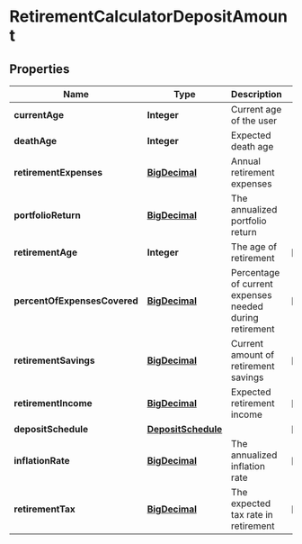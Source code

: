 
# RetirementCalculatorDepositAmount

## Properties
Name | Type | Description | Notes
------------ | ------------- | ------------- | -------------
**currentAge** | **Integer** | Current age of the user | 
**deathAge** | **Integer** | Expected death age | 
**retirementExpenses** | [**BigDecimal**](BigDecimal.md) | Annual retirement expenses | 
**portfolioReturn** | [**BigDecimal**](BigDecimal.md) | The annualized portfolio return | 
**retirementAge** | **Integer** | The age of retirement |  [optional]
**percentOfExpensesCovered** | [**BigDecimal**](BigDecimal.md) | Percentage of current expenses needed during retirement |  [optional]
**retirementSavings** | [**BigDecimal**](BigDecimal.md) | Current amount of retirement savings |  [optional]
**retirementIncome** | [**BigDecimal**](BigDecimal.md) | Expected retirement income |  [optional]
**depositSchedule** | [**DepositSchedule**](DepositSchedule.md) |  |  [optional]
**inflationRate** | [**BigDecimal**](BigDecimal.md) | The annualized inflation rate |  [optional]
**retirementTax** | [**BigDecimal**](BigDecimal.md) | The expected tax rate in retirement |  [optional]




